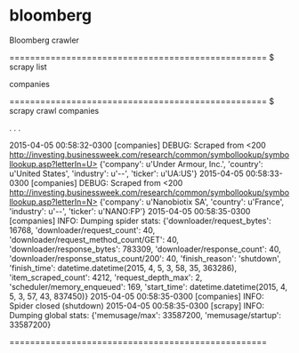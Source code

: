# bloomberg
Bloomberg crawler


==================================================
$ scrapy list

companies


==================================================
$ scrapy crawl companies

.
.
.

2015-04-05 00:58:32-0300 [companies] DEBUG: Scraped from <200 http://investing.businessweek.com/research/common/symbollookup/symbollookup.asp?letterIn=U>
        {'company': u'Under Armour, Inc.',
         'country': u'United States',
         'industry': u'--',
         'ticker': u'UA:US'}
2015-04-05 00:58:33-0300 [companies] DEBUG: Scraped from <200 http://investing.businessweek.com/research/common/symbollookup/symbollookup.asp?letterIn=N>
        {'company': u'Nanobiotix SA',
         'country': u'France',
         'industry': u'--',
         'ticker': u'NANO:FP'}
2015-04-05 00:58:35-0300 [companies] INFO: Dumping spider stats:
        {'downloader/request_bytes': 16768,
         'downloader/request_count': 40,
         'downloader/request_method_count/GET': 40,
         'downloader/response_bytes': 783309,
         'downloader/response_count': 40,
         'downloader/response_status_count/200': 40,
         'finish_reason': 'shutdown',
         'finish_time': datetime.datetime(2015, 4, 5, 3, 58, 35, 363286),
         'item_scraped_count': 4212,
         'request_depth_max': 2,
         'scheduler/memory_enqueued': 169,
         'start_time': datetime.datetime(2015, 4, 5, 3, 57, 43, 837450)}
2015-04-05 00:58:35-0300 [companies] INFO: Spider closed (shutdown)
2015-04-05 00:58:35-0300 [scrapy] INFO: Dumping global stats:
        {'memusage/max': 33587200, 'memusage/startup': 33587200}

==================================================
